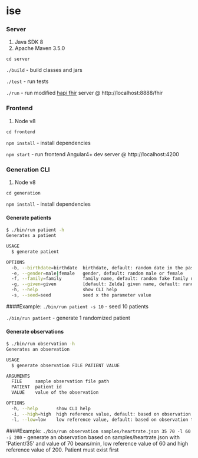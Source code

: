 # ise

### Server
1. Java SDK 8
2. Apache Maven 3.5.0

`cd server`

`./build` - build classes and jars

`./test`  - run tests

`./run` - run modified [hapi fhir](http://hapifhir.io/) server @ http://localhost:8888/fhir

### Frontend
1. Node v8

`cd frontend`

`npm install` - install dependencies

`npm start` - run frontend Angular4+ dev server @ http://localhost:4200

### Generation CLI
1. Node v8

`cd generation`

`npm install` - install dependencies

#### Generate patients
```sh
$ ./bin/run patient -h
Generates a patient

USAGE
  $ generate patient

OPTIONS
  -b, --birthdate=birthdate  birthdate, default: random date in the past
  -e, --gender=male|female   gender, default: random male or female
  -f, --family=family        family name, default: random fake family name
  -g, --given=given          [default: Zelda] given name, default: random fake given name
  -h, --help                 show CLI help
  -s, --seed=seed            seed x the parameter value
```
####Example:
`./bin/run patient -s 10` - seed 10 patients

`./bin/run patient` - generate 1 randomized patient

#### Generate observations
```sh
$ ./bin/run observation -h
Generates an observation

USAGE
  $ generate observation FILE PATIENT VALUE

ARGUMENTS
  FILE     sample observation file path
  PATIENT  patient id
  VALUE    value of the observation

OPTIONS
  -h, --help       show CLI help
  -i, --high=high  high reference value, default: based on observation type chosen
  -l, --low=low    low reference value, default: based on observation type chosen
```
####Example:
`./bin/run observation samples/heartrate.json 35 70 -l 60 -i 200` - generate an observation based on samples/heartrate.json with 'Patient/35' and value of 70 beans/min, low reference value of 60 and high reference value of 200. Patient must exist first
